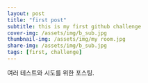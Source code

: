 ```yaml
---
layout: post
title: "first post"
subtitle: this is my first github challenge
cover-img: /assets/img/b_sub.jpg
thumbnail-img: /assets/img/my room.jpg
share-img: /assets/img/b_sub.jpg
tags: [first, challenge]
---
```


여러 테스트와 시도를 위한 포스팅.

